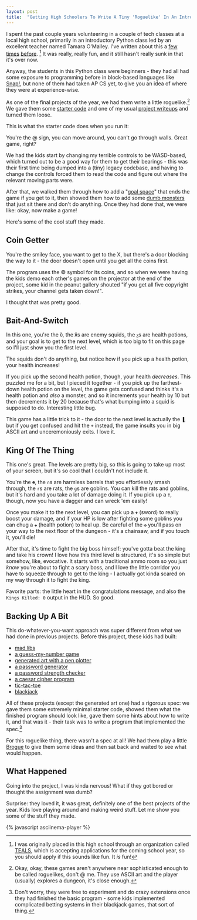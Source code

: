 ```yaml
---
layout: post
title:  "Getting High Schoolers To Write A Tiny 'Roguelike' In An Intro Python Class"
---
```


I spent the past couple years volunteering in a couple of tech classes at a local high school, primarily in an introductory Python class led by an excellent teacher named Tamara O'Malley. I've written about this a [few](https://blog.jrheard.com/watercolorbot) [times](https://blog.jrheard.com/hypothesis-and-pexpect) [before](https://blog.jrheard.com/truthiness-and-short-circuit-evaluation-in-python). [^1] It was really, really fun, and it still hasn't really sunk in that it's over now.

Anyway, the students in this Python class were beginners - they had all had some exposure to programming before in block-based languages like [Snap!](https://snap.berkeley.edu/), but none of them had taken AP CS yet, to give you an idea of where they were at experience-wise.

As one of the final projects of the year, we had them write a little roguelike.[^2] We gave them some [starter code](https://repl.it/@jrheard/roguelike) and one of my usual [project writeups](https://blog.jrheard.com/python/roguelike) and turned them loose.

This is what the starter code does when you run it:

<asciinema-player src="{{ site.baseurl }}/roguelike_starter.json" rows="32" cols="90" autoplay="true" loop="true"></asciinema-player>

You're the @ sign, you can move around, you can't go through walls. Great game, right?

We had the kids start by changing my terrible controls to be WASD-based, which turned out to be a good way for them to get their bearings - this was their first time being dumped into a (tiny) legacy codebase, and having to change the controls forced them to read the code and figure out where the relevant moving parts were.

After that, we walked them through how to add a "[goal space](https://blog.jrheard.com/python/roguelike#adding-a-goal-space)" that ends the game if you get to it, then showed them how to add some [dumb monsters](https://blog.jrheard.com/python/roguelike#implementing-dumb-monsters) that just sit there and don't do anything. Once they had done that, we were like: okay, now make a game!

Here's some of the cool stuff they made.

Coin Getter
----------

You're the smiley face, you want to get to the X, but there's a door blocking the way to it - the door doesn't open until you get all the coins first.

<asciinema-player src="{{ site.baseurl }}/roguelike_coin_getter.json" rows="34" cols="90" autoplay="true" loop="true"></asciinema-player>

The program uses the © symbol for its coins, and so when we were having the kids demo each other's games on the projector at the end of the project, some kid in the peanut gallery shouted "if you get all five copyright strikes, your channel gets taken down!".

I thought that was pretty good.

Bait-And-Switch
---------------

In this one, you're the `Ö`, the `Ӂ`s are enemy squids, the `ᵹ`s are health potions, and your goal is to get to the next level, which is too big to fit on this page so I'll just show you the first level.

The squids don't do anything, but notice how if you pick up a health potion, your health increases!

If you pick up the second health potion, though, your health _decreases_. This puzzled me for a bit, but I pieced it together - if you pick up the farthest-down health potion on the level, the game gets confused and thinks it's a health potion and _also_ a monster, and so it increments your health by 10 but then decrements it by 20 because that's what bumping into a squid is supposed to do. Interesting little bug.

<asciinema-player src="{{ site.baseurl }}/roguelike_bait_and_switch.json" rows="30" cols="90" autoplay="true" loop="true"></asciinema-player>

This game has a little trick to it - the door to the next level is actually the `▐`, but if you get confused and hit the `+` instead, the game insults you in big ASCII art and unceremoniously exits. I love it.

King Of The Thing
-----------------

This one's great. The levels are pretty big, so this is going to take up most of your screen, but it's so cool that I couldn't not include it.

You're the `☻`, the `∩`s are harmless barrels that you effortlessly smash through, the `r`s are rats, the `g`s are goblins. You can kill the rats and goblins, but it's hard and you take a lot of damage doing it. If you pick up a `†`, though, now you have a dagger and can wreck 'em easily!

Once you make it to the next level, you can pick up a `✟` (sword) to really boost your damage, and if your HP is low after fighting some goblins you can chug a `✚` (health potion) to heal up. Be careful of the `✠` you'll pass on your way to the next floor of the dungeon - it's a chainsaw, and if you touch it, you'll die!

After that, it's time to fight the big boss himself: you've gotta beat the king and take his crown! I love how this third level is structured, it's so simple but somehow, like, evocative. It starts with a traditional ammo room so you just _know_ you're about to fight a scary boss, and I love the little corridor you have to squeeze through to get to the king - I actually got kinda scared on my way through it to fight the king.

<asciinema-player src="{{ site.baseurl }}/roguelike_king_thing.json" rows="45" cols="90" autoplay="true" loop="true"></asciinema-player>

Favorite parts: the little heart in the congratulations message, and also the `Kings Killed: 0` output in the HUD. So good.

Backing Up A Bit
----------------

This do-whatever-you-want approach was super different from what we had done in previous projects. Before this project, these kids had built:

* [mad libs](https://blog.jrheard.com/python/mad-libs)
* [a guess-my-number game](https://blog.jrheard.com/python/guess-my-number)
* [generated art with a pen plotter](https://blog.jrheard.com/python/plotter)
* [a password generator](https://blog.jrheard.com/python/password-generator)
* [a password strength checker](https://blog.jrheard.com/python/password-checker)
* [a caesar cipher program](https://blog.jrheard.com/python/caesar)
* [tic-tac-toe](https://blog.jrheard.com/python/tic-tac-toe)
* [blackjack](https://blog.jrheard.com/python/blackjack)

All of these projects (except the generated art one) had a rigorous spec: we gave them some extremely minimal starter code, showed them what the finished program should look like, gave them some hints about how to write it, and that was it - their task was to write a program that implemented the spec.[^3]

For this roguelike thing, there wasn't a spec at all! We had them play a little [Brogue](https://sites.google.com/site/broguegame/) to give them some ideas and then sat back and waited to see what would happen.

What Happened
-------------

Going into the project, I was kinda nervous! What if they got bored or thought the assignment was dumb?

Surprise: they loved it, it was great, definitely one of the best projects of the year. Kids love playing around and making weird stuff. Let me show you some of the stuff they made.


[^1]: I was originally placed in this high school through an organization called [TEALS](https://www.tealsk12.org/), which is accepting applications for the coming school year, so you should apply if this sounds like fun. It _is_ fun!

[^2]: Okay, okay, these games aren't anywhere near sophisticated enough to be called roguelikes, don't @ me. They use ASCII art and the player (usually) explores a dungeon, it's close enough.

[^3]: Don't worry, they were free to experiment and do crazy extensions once they had finished the basic program - some kids implemented complicated betting systems in their blackjack games, that sort of thing.

{% javascript asciinema-player %}
